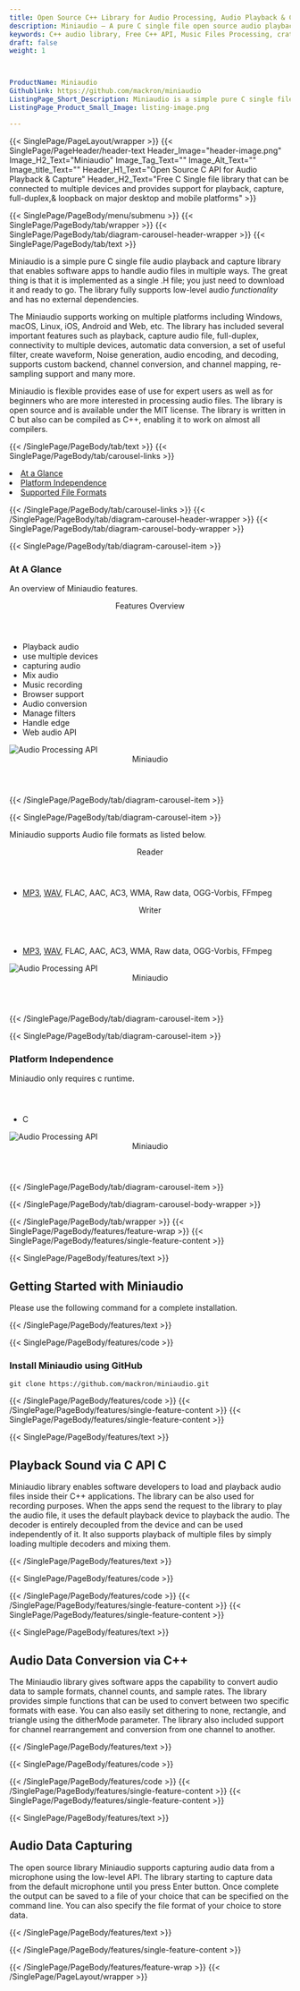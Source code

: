 ```yaml
---
title: Open Source C++ Library for Audio Processing, Audio Playback & Capturing
description: Miniaudio – A pure C single file open source audio playback and capture library that allows developers to convert Audio Data, full-duplex,& loopback & so on.
keywords: C++ audio library, Free C++ API, Music Files Processing, crate audio signals, load audio files, open source C++ libraries, Free Audio API, Open Source APIs for Audios, C++ Audio API, extract audio features, Create Free Audio, Convert Audio Free, Encode Audio Free, Convert MP3 Free, Free MP3 Converter, Free MP3 Encoder, Compress audio files, Mix audios, Record Audio files, auto play music Files, Free C++ API, Free Audio API, Open Source APIs for Audios, C++ Audio API, Create Free Audio, Convert Audio Free, Encode Audio Free, Convert MP3 Free, Free MP3 Converter, Free MP3 Encoder
draft: false
weight: 1



ProductName: Miniaudio
Githublink: https://github.com/mackron/miniaudio
ListingPage_Short_Description: Miniaudio is a simple pure C single file audio playback and capture library that enables software apps to handle audio files in multiple ways.
ListingPage_Product_Small_Image: listing-image.png 

---
```


{{< SinglePage/PageLayout/wrapper >}}
{{< SinglePage/PageHeader/header-text
Header_Image="header-image.png"
Image_H2_Text="Miniaudio"
Image_Tag_Text=""
Image_Alt_Text=""
Image_title_Text=""
Header_H1_Text="Open Source C API for Audio Playback & Capture"
Header_H2_Text="Free C Single file library that can be connected to multiple devices and provides support for playback, capture, full-duplex,& loopback on major desktop and mobile platforms" >}}

{{< SinglePage/PageBody/menu/submenu >}}
{{< SinglePage/PageBody/tab/wrapper >}}
{{< SinglePage/PageBody/tab/diagram-carousel-header-wrapper >}}
{{< SinglePage/PageBody/tab/text >}}



<p>Miniaudio is a simple pure C single file audio playback and capture library that enables software apps to handle audio files in multiple ways. The great thing is that it is implemented as a single .H file; you just need to download it and ready to go. The library fully supports low-level audio <em>functionality</em> and has no external dependencies.</p>
<p>The Miniaudio supports working on multiple platforms including Windows, macOS, Linux, iOS, Android and Web, etc. The library has included several important features such as playback, capture audio file, full-duplex, connectivity to multiple devices, automatic data conversion, a set of useful filter, create waveform, Noise generation, audio encoding, and decoding, supports custom backend, channel conversion, and channel mapping, re-sampling support and many more.</p>
<p>Miniaudio is flexible provides ease of use for expert users as well as for beginners who are more interested in processing audio files. The library is open source and is available under the MIT license. The library is written in C but also can be compiled as C++, enabling it to work on almost all compilers.</p>


{{< /SinglePage/PageBody/tab/text >}}
{{< SinglePage/PageBody/tab/carousel-links >}}

<li data-target="#diagramcarousel" data-slide-to="0"><a href="#">At a Glance</a></li>
<li data-target="#diagramcarousel" data-slide-to="2"><a href="#">Platform Independence</a></li>
<li data-target="#diagramcarousel" data-slide-to="1"><a class="activetab" href="#">Supported File Formats</a></li>


{{< /SinglePage/PageBody/tab/carousel-links >}}
{{< /SinglePage/PageBody/tab/diagram-carousel-header-wrapper >}}
{{< SinglePage/PageBody/tab/diagram-carousel-body-wrapper >}}

{{< SinglePage/PageBody/tab/diagram-carousel-item >}}
<h3>At A Glance</h3>
<p>An overview of Miniaudio features.</p>
<div class="diagram1 d1-poi">
<div class="d1-row">
<div class="d1-col d1-right"><header>Features Overview</header>
<ul>
<li>Playback audio</li>
<li>use multiple devices</li>
<li>capturing audio </li>
<li>Mix audio</li>
<li>Music recording</li>
<li>Browser support</li>
<li>Audio conversion</li>
<li>Manage filters</li>
<li>Handle edge</li>
<li>Web audio API</li>
</ul>
</div>
</div>
<div class="d1-logo"><img class="bg-lite" src='listing-image.png' alt="Audio Processing API"><header>Miniaudio</header><footer><small></small></footer></div>
<!--/logo--></div>
<!--/diagram1-->
{{< /SinglePage/PageBody/tab/diagram-carousel-item >}}

{{< SinglePage/PageBody/tab/diagram-carousel-item >}}
<p>Miniaudio supports Audio file formats as listed below.</p>
<div class="diagram1 d2 d1-poi">
<div class="d1-row">
<div class="d1-col d1-left"><header><i class="fa fa-arrows-v"> </i> Reader</header>
<ul>
<li><a href="https://docs.fileformat.com/audio/mp3/">MP3</a>, <a href="https://docs.fileformat.com/audio/wav/">WAV</a>, FLAC, AAC, AC3, WMA, Raw data, OGG-Vorbis, FFmpeg</li>
</ul>
</div>
<!--/left-->
<div class="d1-col d1-right"><header><i class="fa fa-long-arrow-down"> </i> Writer</header>
<ul>
<li><a href="https://docs.fileformat.com/audio/mp3/">MP3</a>, <a href="https://docs.fileformat.com/audio/wav/">WAV</a>, FLAC, AAC, AC3, WMA, Raw data, OGG-Vorbis, FFmpeg</li>
</ul>
</div>
<!--/right--></div>
<!--/row-->
<div class="d1-logo"><img class="bg-lite" src='listing-image.png' alt="Audio Processing API"><header>Miniaudio</header><footer><small></small></footer></div>
<!--/logo--></div>
<!--/diagram2-->
{{< /SinglePage/PageBody/tab/diagram-carousel-item >}}

{{< SinglePage/PageBody/tab/diagram-carousel-item >}}
<h3>Platform Independence</h3>
<p>Miniaudio only requires c runtime.</p>
<div class="diagram1 d1-poi">
<div class="d1-row">
<div class="d1-col d1-right"><header><i class="fa fa-cubes"> </i></header>
<ul>
<li>C</li>
</ul>
</div>
<!--/left--> <!--/right--></div>
<!--/row-->
<div class="d1-logo"><img class="bg-lite" src='listing-image.png' alt="Audio Processing API"><header>Miniaudio</header><footer><small></small></footer></div>
<!--/logo--></div>
<!--/diagram2 -->
{{< /SinglePage/PageBody/tab/diagram-carousel-item >}}

{{< /SinglePage/PageBody/tab/diagram-carousel-body-wrapper >}}

{{< /SinglePage/PageBody/tab/wrapper >}}
{{< SinglePage/PageBody/features/feature-wrap >}}
{{< SinglePage/PageBody/features/single-feature-content >}}

{{< SinglePage/PageBody/features/text >}}
<h2 class="h2title">Getting Started with Miniaudio</h2>
<p>Please use the following command for a complete installation.</p>
{{< /SinglePage/PageBody/features/text >}}

{{< SinglePage/PageBody/features/code >}}
<h3>Install Miniaudio using GitHub</h3>
<pre><code class="html">git clone https://github.com/mackron/miniaudio.git</code></pre>


{{< /SinglePage/PageBody/features/code >}}
{{< /SinglePage/PageBody/features/single-feature-content >}}
{{< SinglePage/PageBody/features/single-feature-content >}}

{{< SinglePage/PageBody/features/text >}}
<h2 class="h2title">Playback Sound via C API C</h2>
<p>Miniaudio library enables software developers to load and playback audio files inside their C++ applications. The library can be also used for recording purposes. When the apps send the request to the library to play the audio file, it uses the default playback device to playback the audio. The decoder is entirely decoupled from the device and can be used independently of it. It also supports playback of multiple files by simply loading multiple decoders and mixing them. </p>

{{< /SinglePage/PageBody/features/text >}}

{{< SinglePage/PageBody/features/code >}}

{{< /SinglePage/PageBody/features/code >}}
{{< /SinglePage/PageBody/features/single-feature-content >}}
{{< SinglePage/PageBody/features/single-feature-content >}}

{{< SinglePage/PageBody/features/text >}}
<h2 class="h2title">Audio Data Conversion via C++</h2>
<p>The Miniaudio library gives software apps the capability to convert audio data to sample formats, channel counts, and sample rates. The library provides simple functions that can be used to convert between two specific formats with ease. You can also easily set dithering to none, rectangle, and triangle using the ditherMode parameter. The library also included support for channel rearrangement and conversion from one channel to another.</p>

{{< /SinglePage/PageBody/features/text >}}

{{< SinglePage/PageBody/features/code >}}

{{< /SinglePage/PageBody/features/code >}}
{{< /SinglePage/PageBody/features/single-feature-content >}}
{{< SinglePage/PageBody/features/single-feature-content >}}

{{< SinglePage/PageBody/features/text >}}
<h2 class="h2title">Audio Data Capturing</h2>
<p>The open source library Miniaudio supports capturing audio data from a microphone using the low-level API. The library starting to capture data from the default microphone until you press Enter button. Once complete the output can be saved to a file of your choice that can be specified on the command line. You can also specify the file format of your choice to store data.</p>

{{< /SinglePage/PageBody/features/text >}}


{{< /SinglePage/PageBody/features/single-feature-content >}}

{{< /SinglePage/PageBody/features/feature-wrap >}}
{{< /SinglePage/PageLayout/wrapper >}}